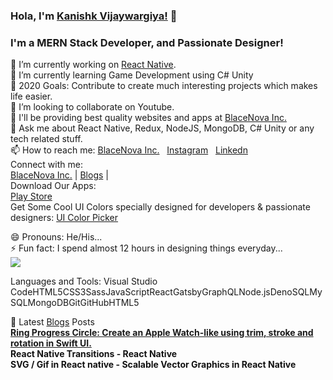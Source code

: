 ### Hola, I'm <a href="https://kanishkvijaywargiya.github.io/uicolorpicker.github.io/">Kanishk Vijaywargiya!</a> 👋
### I'm a MERN Stack Developer, and Passionate Designer!
🔭 I’m currently working on <a href="https://blacenova.wordpress.com/blog-2/">React Native</a>.<br>
🌱 I’m currently learning Game Development using C# Unity<br>
🥅 2020 Goals: Contribute to create much interesting projects which makes life easier.<br>
👯 I’m looking to collaborate on Youtube.<br>
🤔 I'll be providing best quality websites and apps at <a href="https://www.facebook.com/BlaceNovaInc/">BlaceNova Inc.</a><br>
💬 Ask me about React Native, Redux, NodeJS, MongoDB, C# Unity or any tech related stuff.<br>
📫 How to reach me: <a href="https://www.facebook.com/BlaceNovaInc/">BlaceNova Inc.</a> &nbsp; <a href="https://www.instagram.com/kanishk010199/">Instagram</a> &nbsp; <a href="https://www.instagram.com/kanishk010199/">Linkedn</a><br>
Connect with me:<br>
<a href="https://www.facebook.com/BlaceNovaInc/">BlaceNova Inc.</a> | <a href="https://blacenova.wordpress.com/">Blogs</a> |<br>
Download Our Apps:<br>
<a href="https://play.google.com/store/apps/details?id=com.androwebios.tic_tac&hl=en_IN">Play Store</a> <br>
Get Some Cool UI Colors specially designed for developers & passionate designers: 
<a href="https://kanishkvijaywargiya.github.io/uicolorpicker.github.io/">UI Color Picker</a>

😄 Pronouns: He/His...<br>
⚡ Fun fact: I spend almost 12 hours in designing things everyday...<br>
<img src="https://p73.f4.n0.cdn.getcloudapp.com/items/Blu5y50w/react%20native%20logo.png?v=6f964a6472a37e02867e1bd9bd477109"><br>


Languages and Tools:
Visual Studio CodeHTML5CSS3SassJavaScriptReactGatsbyGraphQLNode.jsDenoSQLMySQLMongoDBGitGitHubHTML5

📕 Latest <a href="https://blacenova.wordpress.com/blog-2/">Blogs</a> Posts<br>
<a style="font-weight:bold;" href="https://blacenova.wordpress.com/blog-2/">Ring Progress Circle: Create an Apple Watch-like using trim, stroke and rotation in Swift UI.</a><br>
<a style="font-weight:bold;text-decoration:none;color:#121212;" href="https://blacenova.wordpress.com/blog-2/">React Native Transitions - React Native</a><br>
<a style="font-weight:bold;text-decoration:none;color:#121212;" href="https://blacenova.wordpress.com/blog-2/">SVG / Gif in React native - Scalable Vector Graphics in React Native</a><br>
